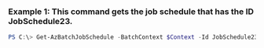 ### Example 1: This command gets the job schedule that has the ID JobSchedule23.
```powershell
PS C:\> Get-AzBatchJobSchedule -BatchContext $Context -Id JobSchedule23
```

